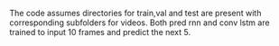 The code assumes directories for train,val and test are present with corresponding subfolders for videos. Both pred rnn and conv lstm are trained to input 10 frames and predict the next 5.
